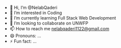 - 👋 Hi, I’m @NelabQaderi
- 👀 I’m interested in Coding
- 🌱 I’m currently learning Full Stack Web Development  
- 💞️ I’m looking to collaborate on UNWFP
- 📫 How to reach me nelabqaderi1122@gmail.com
- 😄 Pronouns: ...
- ⚡ Fun fact: ...

<!---
NelabQaderi/NelabQaderi is a ✨ special ✨ repository because its `README.md` (this file) appears on your GitHub profile.
You can click the Preview link to take a look at your changes.
--->
